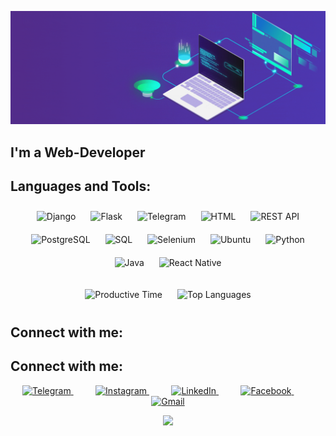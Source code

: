 ![Header](https://raw.githubusercontent.com/KShukhrat/KShukhrat/main/assets/header_gif.gif)

## I'm a Web-Developer

## Languages and Tools:

<p align="center">
  <img src="https://img.shields.io/badge/Django-092E20?style=for-the-badge&logo=django&logoColor=white" alt="Django" style="margin: 10px;">
  <img src="https://img.shields.io/badge/Flask-000000?style=for-the-badge&logo=flask&logoColor=white" alt="Flask" style="margin: 10px;">
  <img src="https://img.shields.io/badge/telegram_bot-000001?style=for-the-badge&logo=telegram&logoColor=0A2C1F" alt="Telegram" style="margin: 10px;">
  <img src="https://img.shields.io/badge/html-000001?style=for-the-badge&logo=html5" alt="HTML" style="margin: 10px;">
  <img src="https://img.shields.io/badge/REST_API-000001?style=for-the-badge&logo=fastapi" alt="REST API" style="margin: 10px;">
  <img src="https://img.shields.io/badge/PostgreSQL-000001?style=for-the-badge&logo=postgresql&logoColor=28A8E8" alt="PostgreSQL" style="margin: 10px;">
  <img src="https://img.shields.io/badge/SQL-000001?style=for-the-badge&logo=mysql&logoColor=28A8E8" alt="SQL" style="margin: 10px;">
  <img src="https://img.shields.io/badge/parsing-000001?style=for-the-badge&logo=selenium&logoColor=28A8E8" alt="Selenium" style="margin: 10px;">
  <img src="https://img.shields.io/badge/Ubuntu-E95420?style=for-the-badge&logo=ubuntu&logoColor=white" alt="Ubuntu" style="margin: 10px;">
  <img src="https://img.shields.io/badge/Python-14354C?style=for-the-badge&logo=python&logoColor=white" alt="Python" style="margin: 10px;">
  <img src="https://img.shields.io/badge/Java-ED8B00?style=for-the-badge&logo=java&logoColor=white" alt="Java" style="margin: 10px;">
  <img src="https://img.shields.io/badge/React_Native-20232A?style=for-the-badge&logo=react&logoColor=61DAFB" alt="React Native" style="margin: 10px;">
</p>



<p align="center">
  <img src="https://github-profile-summary-cards.vercel.app/api/cards/productive-time?username=kshukhrat&theme=default" alt="Productive Time" style="height: 165px; margin: 10px;">
  <img src="https://github-readme-stats.vercel.app/api/top-langs/?username=kshukhrat&layout=compact" alt="Top Languages" style="height: 165px; margin: 10px;">
</p>


## Connect with me:
## Connect with me:
<p align="center">
    <a href="https://t.me/q5huhrat" target="blank">
        <img src="https://cdn-icons-png.flaticon.com/512/2111/2111646.png" alt="Telegram" height="40" width="40" />
    </a>
    &nbsp;&nbsp;&nbsp;&nbsp;&nbsp;&nbsp;&nbsp;&nbsp;
    <a href="https://www.instagram.com/5huxrat/" target="blank">
        <img src="https://cdn-icons-png.flaticon.com/512/3955/3955024.png" alt="Instagram" height="40" width="40" />
    </a>
    &nbsp;&nbsp;&nbsp;&nbsp;&nbsp;&nbsp;&nbsp;&nbsp;
    <a href="https://www.linkedin.com/in/shuhrat-qayumov-8aa503247/" target="blank">
        <img src="https://cdn-icons-png.flaticon.com/512/4494/4494497.png" alt="LinkedIn" height="40" width="40" />
    </a>
    &nbsp;&nbsp;&nbsp;&nbsp;&nbsp;&nbsp;&nbsp;&nbsp;
    <a href="https://www.facebook.com/5huhrat" target="blank">
        <img src="https://cdn-icons-png.flaticon.com/512/145/145802.png" alt="Facebook" height="40" width="40" />
    </a>
    &nbsp;&nbsp;&nbsp;&nbsp;&nbsp;&nbsp;&nbsp;&nbsp;
    <a href="mailto:5huhrat@gmail.com" target="blank">
        <img src="https://cdn.icon-icons.com/icons2/730/PNG/512/gmail_icon-icons.com_62758.png" alt="Gmail" height="40" width="40" />
    </a>
</p>



    
<p align="center">
  <img src="https://github-profile-summary-cards.vercel.app/api/cards/profile-details?username=kshukhrat&theme=default">
</p>
